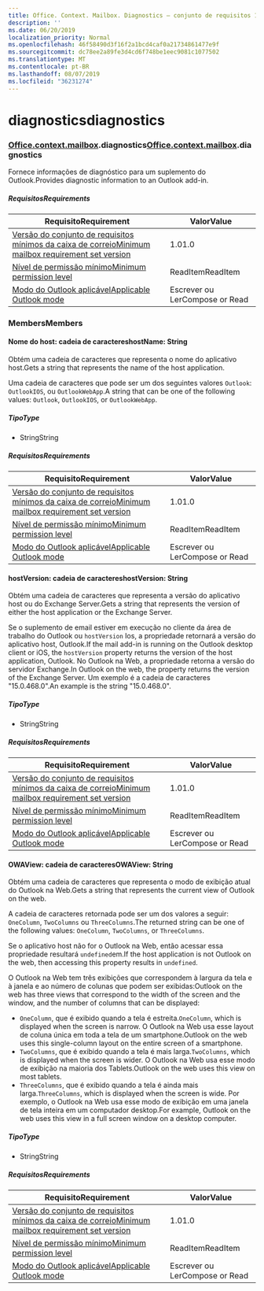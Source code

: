```yaml
---
title: Office. Context. Mailbox. Diagnostics – conjunto de requisitos 1,3
description: ''
ms.date: 06/20/2019
localization_priority: Normal
ms.openlocfilehash: 46f58490d3f16f2a1bcd4caf0a21734861477e9f
ms.sourcegitcommit: dc78ee2a89fe3d4cd6f748be1eec9081c1077502
ms.translationtype: MT
ms.contentlocale: pt-BR
ms.lasthandoff: 08/07/2019
ms.locfileid: "36231274"
---
```

# <a name="diagnostics"></a><span data-ttu-id="9032b-102">diagnostics</span><span class="sxs-lookup"><span data-stu-id="9032b-102">diagnostics</span></span>

### <a name="officeofficemdcontextofficecontextmdmailboxofficecontextmailboxmddiagnostics"></a><span data-ttu-id="9032b-103">[Office](Office.md)[.context](Office.context.md)[.mailbox](Office.context.mailbox.md).diagnostics</span><span class="sxs-lookup"><span data-stu-id="9032b-103">[Office](Office.md)[.context](Office.context.md)[.mailbox](Office.context.mailbox.md).diagnostics</span></span>

<span data-ttu-id="9032b-104">Fornece informações de diagnóstico para um suplemento do Outlook.</span><span class="sxs-lookup"><span data-stu-id="9032b-104">Provides diagnostic information to an Outlook add-in.</span></span>

##### <a name="requirements"></a><span data-ttu-id="9032b-105">Requisitos</span><span class="sxs-lookup"><span data-stu-id="9032b-105">Requirements</span></span>

|<span data-ttu-id="9032b-106">Requisito</span><span class="sxs-lookup"><span data-stu-id="9032b-106">Requirement</span></span>| <span data-ttu-id="9032b-107">Valor</span><span class="sxs-lookup"><span data-stu-id="9032b-107">Value</span></span>|
|---|---|
|[<span data-ttu-id="9032b-108">Versão do conjunto de requisitos mínimos da caixa de correio</span><span class="sxs-lookup"><span data-stu-id="9032b-108">Minimum mailbox requirement set version</span></span>](/office/dev/add-ins/reference/requirement-sets/outlook-api-requirement-sets)| <span data-ttu-id="9032b-109">1.0</span><span class="sxs-lookup"><span data-stu-id="9032b-109">1.0</span></span>|
|[<span data-ttu-id="9032b-110">Nível de permissão mínimo</span><span class="sxs-lookup"><span data-stu-id="9032b-110">Minimum permission level</span></span>](/outlook/add-ins/understanding-outlook-add-in-permissions)| <span data-ttu-id="9032b-111">ReadItem</span><span class="sxs-lookup"><span data-stu-id="9032b-111">ReadItem</span></span>|
|[<span data-ttu-id="9032b-112">Modo do Outlook aplicável</span><span class="sxs-lookup"><span data-stu-id="9032b-112">Applicable Outlook mode</span></span>](/outlook/add-ins/#extension-points)| <span data-ttu-id="9032b-113">Escrever ou Ler</span><span class="sxs-lookup"><span data-stu-id="9032b-113">Compose or Read</span></span>|

### <a name="members"></a><span data-ttu-id="9032b-114">Members</span><span class="sxs-lookup"><span data-stu-id="9032b-114">Members</span></span>

#### <a name="hostname-string"></a><span data-ttu-id="9032b-115">Nome do host: cadeia de caracteres</span><span class="sxs-lookup"><span data-stu-id="9032b-115">hostName: String</span></span>

<span data-ttu-id="9032b-116">Obtém uma cadeia de caracteres que representa o nome do aplicativo host.</span><span class="sxs-lookup"><span data-stu-id="9032b-116">Gets a string that represents the name of the host application.</span></span>

<span data-ttu-id="9032b-117">Uma cadeia de caracteres que pode ser um dos seguintes valores `Outlook`: `OutlookIOS`, ou `OutlookWebApp`.</span><span class="sxs-lookup"><span data-stu-id="9032b-117">A string that can be one of the following values: `Outlook`, `OutlookIOS`, or `OutlookWebApp`.</span></span>

##### <a name="type"></a><span data-ttu-id="9032b-118">Tipo</span><span class="sxs-lookup"><span data-stu-id="9032b-118">Type</span></span>

*   <span data-ttu-id="9032b-119">String</span><span class="sxs-lookup"><span data-stu-id="9032b-119">String</span></span>

##### <a name="requirements"></a><span data-ttu-id="9032b-120">Requisitos</span><span class="sxs-lookup"><span data-stu-id="9032b-120">Requirements</span></span>

|<span data-ttu-id="9032b-121">Requisito</span><span class="sxs-lookup"><span data-stu-id="9032b-121">Requirement</span></span>| <span data-ttu-id="9032b-122">Valor</span><span class="sxs-lookup"><span data-stu-id="9032b-122">Value</span></span>|
|---|---|
|[<span data-ttu-id="9032b-123">Versão do conjunto de requisitos mínimos da caixa de correio</span><span class="sxs-lookup"><span data-stu-id="9032b-123">Minimum mailbox requirement set version</span></span>](/office/dev/add-ins/reference/requirement-sets/outlook-api-requirement-sets)| <span data-ttu-id="9032b-124">1.0</span><span class="sxs-lookup"><span data-stu-id="9032b-124">1.0</span></span>|
|[<span data-ttu-id="9032b-125">Nível de permissão mínimo</span><span class="sxs-lookup"><span data-stu-id="9032b-125">Minimum permission level</span></span>](/outlook/add-ins/understanding-outlook-add-in-permissions)| <span data-ttu-id="9032b-126">ReadItem</span><span class="sxs-lookup"><span data-stu-id="9032b-126">ReadItem</span></span>|
|[<span data-ttu-id="9032b-127">Modo do Outlook aplicável</span><span class="sxs-lookup"><span data-stu-id="9032b-127">Applicable Outlook mode</span></span>](/outlook/add-ins/#extension-points)| <span data-ttu-id="9032b-128">Escrever ou Ler</span><span class="sxs-lookup"><span data-stu-id="9032b-128">Compose or Read</span></span>|

#### <a name="hostversion-string"></a><span data-ttu-id="9032b-129">hostVersion: cadeia de caracteres</span><span class="sxs-lookup"><span data-stu-id="9032b-129">hostVersion: String</span></span>

<span data-ttu-id="9032b-130">Obtém uma cadeia de caracteres que representa a versão do aplicativo host ou do Exchange Server.</span><span class="sxs-lookup"><span data-stu-id="9032b-130">Gets a string that represents the version of either the host application or the Exchange Server.</span></span>

<span data-ttu-id="9032b-131">Se o suplemento de email estiver em execução no cliente da área de trabalho do Outlook ou `hostVersion` Ios, a propriedade retornará a versão do aplicativo host, Outlook.</span><span class="sxs-lookup"><span data-stu-id="9032b-131">If the mail add-in is running on the Outlook desktop client or iOS, the `hostVersion` property returns the version of the host application, Outlook.</span></span> <span data-ttu-id="9032b-132">No Outlook na Web, a propriedade retorna a versão do servidor Exchange.</span><span class="sxs-lookup"><span data-stu-id="9032b-132">In Outlook on the web, the property returns the version of the Exchange Server.</span></span> <span data-ttu-id="9032b-133">Um exemplo é a cadeia de caracteres "15.0.468.0".</span><span class="sxs-lookup"><span data-stu-id="9032b-133">An example is the string "15.0.468.0".</span></span>

##### <a name="type"></a><span data-ttu-id="9032b-134">Tipo</span><span class="sxs-lookup"><span data-stu-id="9032b-134">Type</span></span>

*   <span data-ttu-id="9032b-135">String</span><span class="sxs-lookup"><span data-stu-id="9032b-135">String</span></span>

##### <a name="requirements"></a><span data-ttu-id="9032b-136">Requisitos</span><span class="sxs-lookup"><span data-stu-id="9032b-136">Requirements</span></span>

|<span data-ttu-id="9032b-137">Requisito</span><span class="sxs-lookup"><span data-stu-id="9032b-137">Requirement</span></span>| <span data-ttu-id="9032b-138">Valor</span><span class="sxs-lookup"><span data-stu-id="9032b-138">Value</span></span>|
|---|---|
|[<span data-ttu-id="9032b-139">Versão do conjunto de requisitos mínimos da caixa de correio</span><span class="sxs-lookup"><span data-stu-id="9032b-139">Minimum mailbox requirement set version</span></span>](/office/dev/add-ins/reference/requirement-sets/outlook-api-requirement-sets)| <span data-ttu-id="9032b-140">1.0</span><span class="sxs-lookup"><span data-stu-id="9032b-140">1.0</span></span>|
|[<span data-ttu-id="9032b-141">Nível de permissão mínimo</span><span class="sxs-lookup"><span data-stu-id="9032b-141">Minimum permission level</span></span>](/outlook/add-ins/understanding-outlook-add-in-permissions)| <span data-ttu-id="9032b-142">ReadItem</span><span class="sxs-lookup"><span data-stu-id="9032b-142">ReadItem</span></span>|
|[<span data-ttu-id="9032b-143">Modo do Outlook aplicável</span><span class="sxs-lookup"><span data-stu-id="9032b-143">Applicable Outlook mode</span></span>](/outlook/add-ins/#extension-points)| <span data-ttu-id="9032b-144">Escrever ou Ler</span><span class="sxs-lookup"><span data-stu-id="9032b-144">Compose or Read</span></span>|

#### <a name="owaview-string"></a><span data-ttu-id="9032b-145">OWAView: cadeia de caracteres</span><span class="sxs-lookup"><span data-stu-id="9032b-145">OWAView: String</span></span>

<span data-ttu-id="9032b-146">Obtém uma cadeia de caracteres que representa o modo de exibição atual do Outlook na Web.</span><span class="sxs-lookup"><span data-stu-id="9032b-146">Gets a string that represents the current view of Outlook on the web.</span></span>

<span data-ttu-id="9032b-147">A cadeia de caracteres retornada pode ser um dos valores a seguir: `OneColumn`, `TwoColumns` ou `ThreeColumns`.</span><span class="sxs-lookup"><span data-stu-id="9032b-147">The returned string can be one of the following values: `OneColumn`, `TwoColumns`, or `ThreeColumns`.</span></span>

<span data-ttu-id="9032b-148">Se o aplicativo host não for o Outlook na Web, então acessar essa propriedade resultará `undefined`em.</span><span class="sxs-lookup"><span data-stu-id="9032b-148">If the host application is not Outlook on the web, then accessing this property results in `undefined`.</span></span>

<span data-ttu-id="9032b-149">O Outlook na Web tem três exibições que correspondem à largura da tela e à janela e ao número de colunas que podem ser exibidas:</span><span class="sxs-lookup"><span data-stu-id="9032b-149">Outlook on the web has three views that correspond to the width of the screen and the window, and the number of columns that can be displayed:</span></span>

*   <span data-ttu-id="9032b-150">`OneColumn`, que é exibido quando a tela é estreita.</span><span class="sxs-lookup"><span data-stu-id="9032b-150">`OneColumn`, which is displayed when the screen is narrow.</span></span> <span data-ttu-id="9032b-151">O Outlook na Web usa esse layout de coluna única em toda a tela de um smartphone.</span><span class="sxs-lookup"><span data-stu-id="9032b-151">Outlook on the web uses this single-column layout on the entire screen of a smartphone.</span></span>
*   <span data-ttu-id="9032b-152">`TwoColumns`, que é exibido quando a tela é mais larga.</span><span class="sxs-lookup"><span data-stu-id="9032b-152">`TwoColumns`, which is displayed when the screen is wider.</span></span> <span data-ttu-id="9032b-153">O Outlook na Web usa esse modo de exibição na maioria dos Tablets.</span><span class="sxs-lookup"><span data-stu-id="9032b-153">Outlook on the web uses this view on most tablets.</span></span>
*   <span data-ttu-id="9032b-154">`ThreeColumns`, que é exibido quando a tela é ainda mais larga.</span><span class="sxs-lookup"><span data-stu-id="9032b-154">`ThreeColumns`, which is displayed when the screen is wide.</span></span> <span data-ttu-id="9032b-155">Por exemplo, o Outlook na Web usa esse modo de exibição em uma janela de tela inteira em um computador desktop.</span><span class="sxs-lookup"><span data-stu-id="9032b-155">For example, Outlook on the web uses this view in a full screen window on a desktop computer.</span></span>

##### <a name="type"></a><span data-ttu-id="9032b-156">Tipo</span><span class="sxs-lookup"><span data-stu-id="9032b-156">Type</span></span>

*   <span data-ttu-id="9032b-157">String</span><span class="sxs-lookup"><span data-stu-id="9032b-157">String</span></span>

##### <a name="requirements"></a><span data-ttu-id="9032b-158">Requisitos</span><span class="sxs-lookup"><span data-stu-id="9032b-158">Requirements</span></span>

|<span data-ttu-id="9032b-159">Requisito</span><span class="sxs-lookup"><span data-stu-id="9032b-159">Requirement</span></span>| <span data-ttu-id="9032b-160">Valor</span><span class="sxs-lookup"><span data-stu-id="9032b-160">Value</span></span>|
|---|---|
|[<span data-ttu-id="9032b-161">Versão do conjunto de requisitos mínimos da caixa de correio</span><span class="sxs-lookup"><span data-stu-id="9032b-161">Minimum mailbox requirement set version</span></span>](/office/dev/add-ins/reference/requirement-sets/outlook-api-requirement-sets)| <span data-ttu-id="9032b-162">1.0</span><span class="sxs-lookup"><span data-stu-id="9032b-162">1.0</span></span>|
|[<span data-ttu-id="9032b-163">Nível de permissão mínimo</span><span class="sxs-lookup"><span data-stu-id="9032b-163">Minimum permission level</span></span>](/outlook/add-ins/understanding-outlook-add-in-permissions)| <span data-ttu-id="9032b-164">ReadItem</span><span class="sxs-lookup"><span data-stu-id="9032b-164">ReadItem</span></span>|
|[<span data-ttu-id="9032b-165">Modo do Outlook aplicável</span><span class="sxs-lookup"><span data-stu-id="9032b-165">Applicable Outlook mode</span></span>](/outlook/add-ins/#extension-points)| <span data-ttu-id="9032b-166">Escrever ou Ler</span><span class="sxs-lookup"><span data-stu-id="9032b-166">Compose or Read</span></span>|
